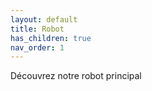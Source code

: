 ```yaml
---
layout: default
title: Robot
has_children: true
nav_order: 1
---
```


Découvrez notre robot principal


